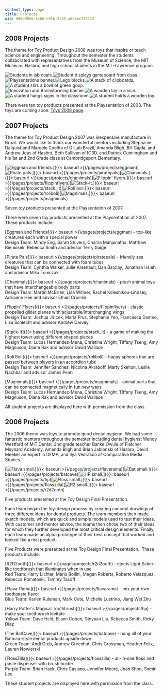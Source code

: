 ```yaml
---
content_type: page
title: Projects
uid: 690b9956-8c8d-b91b-5245-a6e3ec725412
---
```


2008 Projects
-------------

The theme for Toy Product Design 2008 was toys that inspire or teach science and engineering. Throughout the semester the students collaborated with representatives from the Museum of Science, the MIT Museum, Hasbro, and high school students in the MIT-Lawrence program.

![Students in lab coats.](/courses/mechanical-engineering/2-00b-toy-product-design-spring-2008/projects/labcoats.jpg)![Student displays gameboard from class.](/courses/mechanical-engineering/2-00b-toy-product-design-spring-2008/projects/GameBoard.jpg)![Playsentations banner.](/courses/mechanical-engineering/2-00b-toy-product-design-spring-2008/projects/banner.jpg)![Lego blocks.](/courses/mechanical-engineering/2-00b-toy-product-design-spring-2008/projects/Blocks.jpg)![A stack of clipboards.](/courses/mechanical-engineering/2-00b-toy-product-design-spring-2008/projects/ClipBoards.jpg)  
![A student stirs a bowl of green goop.](/courses/mechanical-engineering/2-00b-toy-product-design-spring-2008/projects/Goop.jpg)![Innovation and Brainstorming banner.](/courses/mechanical-engineering/2-00b-toy-product-design-spring-2008/projects/BrainSlide.jpg)![A wooden toy in a vice.](/courses/mechanical-engineering/2-00b-toy-product-design-spring-2008/projects/WoodVice.jpg)![A student hangs signs in the classroom.](/courses/mechanical-engineering/2-00b-toy-product-design-spring-2008/projects/Caution.jpg)![A student holds a wooden toy.](/courses/mechanical-engineering/2-00b-toy-product-design-spring-2008/projects/WoodAnimal.jpg)

There were ten toy products presented at the Playsentation of 2008. The toys are coming soon. [Toys 2008 page](http://web.mit.edu/2.00b/www/pastyears/pages/toys08.html).

2007 Projects
-------------

The theme for Toy Product Design 2007 was inexpensive manufacture in Brazil. We would like to thank our wonderful mentors including Stephanie Dalquist and Marcelo Coelho of D-Lab Brazil; Amanda Bligh, Bill Gajda, and Andrew Jeas of Hasbro, Beth Sullivan of IC3D, and Patrick Cunningham and his 1st and 2nd Grade class at Cambridgeport Elementary.

[![Eggman and friends.](/courses/mechanical-engineering/2-00b-toy-product-design-spring-2008/projects/eggman_icon2.jpg)]({{< baseurl >}}/pages/projects/eggman)[![Pirate pals.](/courses/mechanical-engineering/2-00b-toy-product-design-spring-2008/projects/pirates_icon2.jpg)]({{< baseurl >}}/pages/projects/piratepals)[![Chanimals.](/courses/mechanical-engineering/2-00b-toy-product-design-spring-2008/projects/chanimals_icon2.jpg)]({{< baseurl >}}/pages/projects/chanimals)[![Flippin' flyers.](/courses/mechanical-engineering/2-00b-toy-product-design-spring-2008/projects/flyers_icon2.jpg)]({{< baseurl >}}/pages/projects/flippinflyers)[![Stack-It.](/courses/mechanical-engineering/2-00b-toy-product-design-spring-2008/projects/stackit_icon2.jpg)]({{< baseurl >}}/pages/projects/stack_it)[![Roli boli.](/courses/mechanical-engineering/2-00b-toy-product-design-spring-2008/projects/roliboli_icon2.jpg)]({{< baseurl >}}/pages/projects/roliboli)[![Magnimals.](/courses/mechanical-engineering/2-00b-toy-product-design-spring-2008/projects/magnimals_icon2.jpg)]({{< baseurl >}}/pages/projects/magnimals)

Seven toy products presented at the Playsentation of 2007.

There were seven toy products presented at the Playsentation of 2007. These products include:

[Eggman and Friends]({{< baseurl >}}/pages/projects/eggman) - top-like creatures each with a special power  
Design Team: Mindy Eng, Sarah Shivers, Chaitra Manjunatha, Matthew Bieniosek, Rebecca Smith and advisor Terry Gaige

[Pirate Pals]({{< baseurl >}}/pages/projects/piratepals) - friendly sea creatures that can be connected with foam tubes  
Design Team: Cynthia Walker, Julie Arsenault, Dan Barclay, Jonathan Hsieh and advisor Mika Tomczak

[Chanimals]({{< baseurl >}}/pages/projects/chanimals) - plush animal toys that have interchangeable body parts  
Design Team: Martin McBrien, Lisa Witmer, Rachel Kolesnikou-Lindsey, Adrianne Hee and advisor Ethan Crumlin

[Flippin' Flyers]({{< baseurl >}}/pages/projects/flippinflyers) - elastic propelled glider planes with adjustable/interchanging wings  
Design Team: Joshua Jiricek, Maria Prus, Stephanie Yen, Francesca Demeo, Lisa Schlecht and advisor Andrew Carvey

[Stack-It]({{< baseurl >}}/pages/projects/stack_it) - a game of making the highest tower using different shaped pieces  
Design Team: Lucas Hernandez-Mena, Christina Wright, Tiffany Tseng, Amy Magnuson, Diane Rak and advisor David Wallace

[Roli Boli]({{< baseurl >}}/pages/projects/roliboli) - happy spheres that are passed between players in an accordion tube  
Design Team: Jennifer Sanchez, Nicolina Akraboff, Marty Skelton, Leslie Nachbar and advisor James Penn

[Magnimals]({{< baseurl >}}/pages/projects/magnimals) - animal parts that can be connected magnetically in fun new ways  
Design Team: Lucas Hernandez-Mena, Christina Wright, Tiffany Tseng, Amy Magnuson, Diane Rak and advisor David Wallace

All student projects are displayed here with permission from the class.

2006 Projects
-------------

The 2006 theme was toys to promote good dental hygiene. We had some fantastic mentors throughout the semester including dental hygienst Wendy Westford of MIT Dental, 2nd grade teacher Banke Owule of Fletcher Maynard Academy, Amanda Bligh and Brian Jablonski of Hasbro, David Meeker an expert in DFMA, and Ilya Vedrasco of Comparative Media Studies.

[![Flava small.](/courses/mechanical-engineering/2-00b-toy-product-design-spring-2008/projects/flavarama_icon2.jpg)]({{< baseurl >}}/pages/projects/flavarama)[![Bat small.](/courses/mechanical-engineering/2-00b-toy-product-design-spring-2008/projects/batcave_icon2.jpg)]({{< baseurl >}}/pages/projects/batcave)[![HP small.](/courses/mechanical-engineering/2-00b-toy-product-design-spring-2008/projects/hpbrush_icon2.jpg)]({{< baseurl >}}/pages/projects/hp)[![Floss small.](/courses/mechanical-engineering/2-00b-toy-product-design-spring-2008/projects/flosszilla_icon2.jpg)]({{< baseurl >}}/pages/projects/flosszilla)[![R2 small.](/courses/mechanical-engineering/2-00b-toy-product-design-spring-2008/projects/r2d2_icon2.jpg)]({{< baseurl >}}/pages/projects/r2d2ooth)

Five products presented at the Toy Design Final Presentation.

Each team began the toy-design process by creating concept drawings of three different ideas for dental products. The team members then made sketch models, which are quick and simple models used to test their ideas. With customer and mentor advice, the teams then chose two of their ideas for which they further developed the most critical design elements. Finally, each team made an alpha prototype of their best concept that worked and looked like a real product.

Five Products were presented at the Toy Design Final Presentation.  These products include: 

[R2D2ooth]({{< baseurl >}}/pages/projects/r2d2ooth) - ejects Light Saber-like toothbrush that illuminates when in use  
Red Team: Harry Lichter, Mario Bollini, Megan Roberts, Roberto Velazquez, Rebecca Romatoski, Tammy Tasoff

[Flava-Rama]({{< baseurl >}}/pages/projects/flavarama) - mix your own toothpaste flavor  
Blue Team: Karlen Ruleman, Mark Cote, Michelle Lustrino, Jiang Wei Zhu

[Harry Potter's Magical Toothbrush]({{< baseurl >}}/pages/projects/hp) - make your toothbrush levitate  
Yellow Team: Dave Held, Ellann Cohen, Qinyuan Liu, Rebecca Smith, Ricky Diaz

[The BatCave]({{< baseurl >}}/pages/projects/batcave) - hang all of your Batman-style dental products upside down  
Green Team: Andi Greb, Andrew Greenhut, Chris Grossman, Heather Felix, Lauren Nowierski

[FlossZilla]({{< baseurl >}}/pages/projects/flosszilla) - all-in-one floss and paste dispenser with brush holder  
Purple Team: Brian Hack, Chris Casiano, Jennifer Moore, Jean Shon, Somin Lee

These student projects are displayed here with permission from the class.